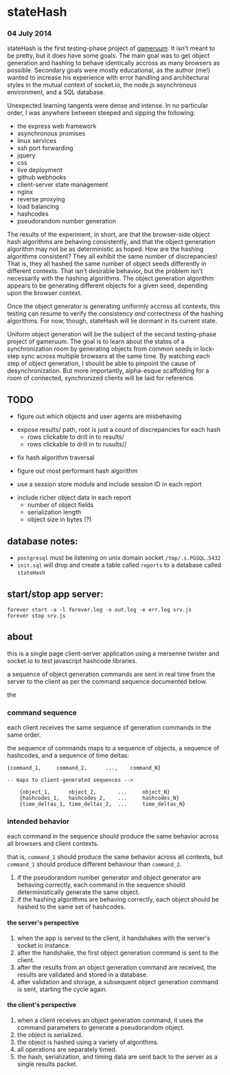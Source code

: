# stateHash

### 04 July 2014

stateHash is the first testing-phase project of [gameruum](http://gameruum.io).
It isn't meant to be pretty, but it does have some goals.
The main goal was to get object generation and hashing to behave identically accross as many browsers as possible.
Secondary goals were mostly educational, as the author (me!) wanted to increase his experience with error handling and architectural styles in the mutual context of socket.io, the node.js asynchronous environment, and a SQL database.

Unexpected learning tangents were dense and intense.
In no particular order, I was anywhere between steeped and sipping the following:

- the express web framework
- asynchronous promises
- linux services
- ssh port forwarding
- jquery
- css
- live deployment
- github webhooks
- client-server state management
- nginx
- reverse proxying
- load balancing
- hashcodes
- pseudorandom number generation

The results of the experiment, in short, are that the browser-side object hash algorithms are behaving consistently, and that the object generation algorithm may not be as deterministic as hoped.
How are the hashing algorithms consistent?
They all exhibit the same number of discrepancies!
That is, they all hashed the same number of object seeds differently in different contexts.
That isn't desirable behavior, but the problem isn't necessarily with the hashing algorithms.
The object generation algorithm appears to be generating different objects for a given seed, depending upon the browser context.

Once the object generator is generating uniformly accross all contexts, this testing can resume to verify the consistency *and* correctness of the hashing algorithms.
For now, though, stateHash will lie dormant in its current state.

Uniform object generation will be the subject of the second testing-phase project of gameruum.
The goal is to learn about the states of a synchronization room by generating objects from common seeds in lock-step sync across multiple browsers at the same time.
By watching each step of object generation, I should be able to pinpoint the cause of desynchronization.
But more importantly, alpha-esque scaffolding for a room of connected, synchronized clients will be laid for reference.

## TODO

<!-- -->

- figure out which objects and user agents are misbehaving

<!-- -->

- expose results/ path, root is just a count of discrepancies for each hash
    - rows clickable to drill in to results/<hash>
    - rows clickable to drill in to rusults/<hash>/<seed>

<!-- -->

- fix hash algorithm traversal

<!-- -->

- figure out most performant hash algorithm

<!-- -->

- use a session store module and include session ID in each report

<!-- -->

- include richer object data in each report
    - number of object fields
    - serialization length
    - object size in bytes (?)

## database notes:

- `postgresql` must be listening on unix domain socket `/tmp/.s.PGSQL.5432`
- `init.sql` will drop and create a table called `reports` to a database called `stateHash`

## start/stop app server:

    forever start -a -l forever.log -o out.log -e err.log srv.js
    forever stop srv.js

## about

this is a single page client-server application using a mersenne twister and socket.io to test javascript hashcode libraries.

a sequence of object generation commands are sent in real time from the server to the client as per the command sequence documented below.

the 

### command sequence

each client receives the same sequence of generation commands in the same order.

the sequence of commands maps to a sequence of objects, a sequence of hashcodes, and a sequence of time deltas:

    {command_1,     command_2,      ...,    command_N}

    -- maps to client-generated sequences -->

        {object_1,      object_2,       ...     object_N}
        {hashcodes_1,   hashcodes_2,    ...     hashcodes_N}
        {time_deltas_1, time_deltas_2,  ...     time_deltas_N}

### intended behavior

each command in the sequence should produce the same behavior across all browsers and client contexts.

that is, `command_1` should produce the same behavior across all contexts, but `command_1` should produce different behaviour than `command_2`.

1. if the pseudorandom number generator and object generator are behaving correctly, each command in the sequence should deterministically generate the same object.
2. if the hashing algorithms are behaving correctly, each object should be hashed to the same set of hashcodes.

#### the server's perspective

1. when the app is served to the client, it handshakes with the server's socket.io instance.
2. after the handshake, the first object generation command is sent to the client.
3. after the results from an object generation command are received, the results are validated and stored in a database.
4. after validation and storage, a subsequent object generation command is sent, starting the cycle again.

#### the client's perspective

1. when a client receives an object generation command, it uses the command parameters to generate a pseudorandom object.
2. the object is serialized.
3. the object is hashed using a variety of algorithms.
4. all operations are separately timed.
5. the hash, serialization, and timing data are sent back to the server as a single results packet.
